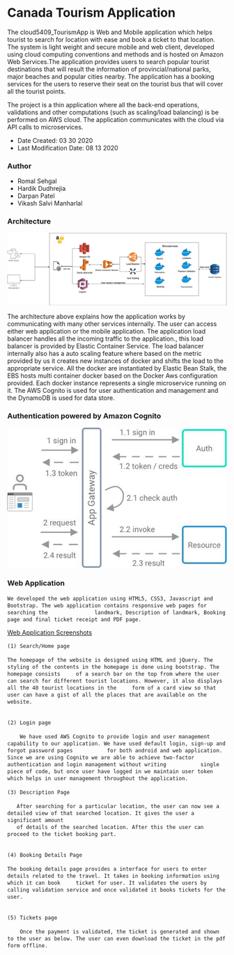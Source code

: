 # Canada Tourism Application 

The cloud5409_TourismApp is Web and Mobile application which helps tourist to search for location with ease and book a ticket to that location. The system is light weight and secure mobile and web client, developed using cloud computing conventions and methods and is hosted on Amazon Web Services.The application provides users to search popular tourist destinations that will result the information of provincial/national parks, major beaches and popular cities nearby. The application has a booking services for the users to reserve their seat on the tourist bus that will cover all the tourist points. 

The project is a thin application where all the back-end operations, validations and other computations (such as scaling/load balancing) is be performed on AWS cloud. The application communicates with the cloud via API calls to microservices.


* Date Created: 03 30 2020
* Last Modification Date: 08 13 2020

### Author

* Romal Sehgal 
* Hardik Dudhrejia 
* Darpan Patel 
* Vikash Salvi Manharlal 


### Architecture 

![alt text](https://github.com/sehgalromal/CanadaTourismApplication/blob/master/Projects-Assets-Screenshots/Architecture%26Flow-Diagrams/image7.jpg?raw=true)

The architecture above explains how the application works by communicating with many other services internally. The user can access either web application or the mobile application. The application load balancer handles all the incoming traffic to the application., this load balancer is provided by Elastic Container Service. The load balancer internally also has a auto scaling feature where based on the metric provided by us it creates new instances of docker and shifts the load to the appropriate service. All the docker are instantiated by Elastic Bean Stalk, the EBS hosts multi container docker based on the Docker Aws configuration provided. Each docker instance represents a single microservice running on it. The AWS Cognito is used for user authentication and management and the DynamoDB is used for data store. 


### Authentication powered by Amazon Cognito

![alt text](https://github.com/sehgalromal/CanadaTourismApplication/blob/master/Projects-Assets-Screenshots/Architecture%26Flow-Diagrams/image4.jpg?raw=true)

### Web Application 

    We developed the web application using HTML5, CSS3, Javascript and Bootstrap. The web application contains responsive web pages for searching the 		    	landmark, Description of landmark, Booking page and final ticket receipt and PDF page.  

   [Web Application Screenshots](https://github.com/sehgalromal/CanadaTourismApplication/tree/master/Projects-Assets-Screenshots/Web-Application-Screenshots)

    (1) Search/Home page 
    
	The homepage of the website is designed using HTML and jQuery. The styling of the contents in the homepage is done using bootstrap. The homepage consists 	  of a search bar on the top from where the user can search for different tourist locations. However, it also displays all the 40 tourist locations in the 	   form of a card view so that user can have a gist of all the places that are available on the website.
	
   
    (2) Login page 
    
        We have used AWS Cognito to provide login and user management capability to our application. We have used default login, sign-up and forgot password pages   	     for both android and web application. Since we are using Cognito we are able to achieve two-factor authentication and login management without writing   	      single piece of code, but once user have logged in we maintain user token which helps in user management throughout the application.   
   
    (3) Description Page
    
       After searching for a particular location, the user can now see a detailed view of that searched location. It gives the user a significant amount 
       of details of the searched location. After this the user can proceed to the ticket booking part. 
      
   
    (4) Booking Details Page 
    
	The booking details page provides a interface for users to enter details related to the travel. It takes in booking information using which it can book 	ticket for user. It validates the users by calling validation service and once validated it books tickets for the user. 

   
    (5) Tickets page 
    
        Once the payment is validated, the ticket is generated and shown to the user as below. The user can even download the ticket in the pdf form offline. 
    










